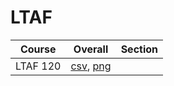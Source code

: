 # LTAF

| Course | Overall | Section |
| ------ | ------- | ------- |
| LTAF 120 | [csv](https://github.com/UCSD-Historical-Enrollment-Data/2023Fall/blob/main/overall/LTAF%20120.csv), [png](https://raw.githubusercontent.com/UCSD-Historical-Enrollment-Data/2023Fall/main/plot_overall/LTAF%20120.png) |  |
